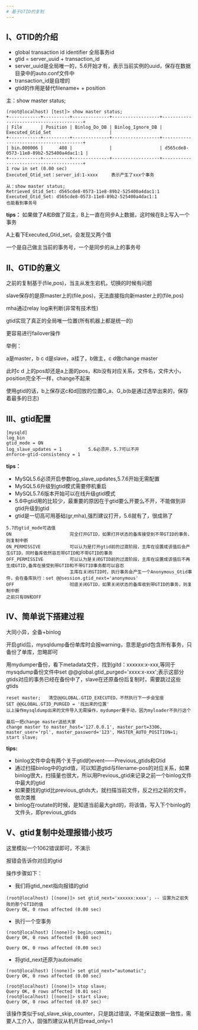 ```yaml
---
# 基于GTID的复制
---
```


## Ⅰ、GTID的介绍
- global transaction id identifier 全局事务id
- gtid = server_uuid + transaction_id
- server_uuid是全局唯一的，5.6开始才有，表示当前实例的uuid，保存在数据目录中的auto.conf文件中
- transaction_id是自增的
- gtid的作用是替代filename+ + position

主：show master status;
```
(root@localhost) [test]> show master status;
+------------+----------+--------------+------------------+----------------------------------------+
| File       | Position | Binlog_Do_DB | Binlog_Ignore_DB | Executed_Gtid_Set                      |
+------------+----------+--------------+------------------+----------------------------------------+
| bin.000006 |      408 |              |                  | d565cde8-0573-11e8-89b2-525400a4dac1:1 |
+------------+----------+--------------+------------------+----------------------------------------+
1 row in set (0.00 sec)
Executed_Gtid_set：server_id:1-xxxx     表示产生了xxx个事务

从：show master status;
Retrieved_Gtid_Set: d565cde8-0573-11e8-89b2-525400a4dac1:1
Executed_Gtid_Set: d565cde8-0573-11e8-89b2-525400a4dac1:1
也能看到事务号
```

**tips：**
如果做了A和B做了双主，B上一直在同步A上数据，这时候在B上写入一个事务

A上看下Executed_Gtid_set，会发现又两个值

一个是自己做主当前的事务号，一个是同步的从上的事务号

## Ⅱ、GTID的意义
之前的复制基于(file,pos)，当主从发生宕机，切换的时候有问题

slave保存的是原master上的(file,pos)，无法直接指向新master上的(file,pos)

mha通过relay log来判断(非常有技术性)

gtid实现了真正的全局唯一位置(所有机器上都是统一的)

更容易进行failover操作

举例：

a是master，b c d是slave，a挂了，b做主，c d做change master

此时c d 上的pos却还是a上面的pos，和b没有对应关系，文件名，文件大小，position完全不一样，change不起来

使用gtid的话，b上保存这c和d回放的位置G_a、G_b(b是通过选举出来的，保存着最多的日志)

## Ⅲ、gtid配置
```
[mysqld]
log_bin
gtid_mode = ON
log_slave_updates = 1          5.6必须开，5.7可以不开
enforce-gtid-consistency = 1
```

**tips：**

- MySQL5.6必须开启参数log_slave_updates,5.7.6开始无需配置
- MySQL5.6升级到gtid模式需要停机重启
- MySQL5.7.6版本开始可以在线升级gtid模式
- 5.6中gtid用的比较少，最重要的原因在于gtid要么开要么不开，不能做到非gtid升级到gtid
- gtid是一切高可用基础(gr,mha),强烈建议打开，5.6就有了，很成熟了

```
5.7的gtid_mode可选值
ON                      完全打开GTID，如果打开状态的备库接受到不带GTID的事务，则复制中断
ON_PERMISSIVE           可以认为是打开gtid前的过渡阶段，主库在设置成该值后会产生GTID，同时备库依然容忍带GTID和不带GTID的事务
OFF_PERMISSIVE          可以认为是关闭GTID前的过渡阶段，主库在设置成该值后不再生成GTID,备库在接受到带GTID和不带GTID事务都可以容忍
                        主库在关闭GTID时，执行事务会产生一个Anonymous_Gtid事件，会在备库执行：set @@session.gtid_next='anonymous'
OFF                     彻底关闭GTID，如果关闭状态的备库收到带GTID的事务，则复制中断
之前只有ON和OFF
```

## Ⅳ、简单说下搭建过程
大同小异，全备+binlog

开启gtid后，mysqldump备份单库时会报warning，意思是gtid包含所有事务，只备份了单库，忽略即可

用mydumper备份，看下metadata文件，找到gitd：xxxxxx:x-xxx,等同于mysqdump备份文件中set @@global.gtid_purged='xxxx:x-xxx';表示这部分gtids对应的事务已经在备份中了，slave在还原备份后复制时，需要跳过这些gtids

```
reset master;   清空@@GLOBAL.GTID_EXECUTED，不然执行下一步会宝座
SET @@GLOBAL.GTID_PURGED = '找出来的位置'
以上操作mysqldump出来的文件导入无需操作，mydumper要手动，因为myloader不执行这个

最后一把change master送给大家
change master to master_host='127.0.0.1', master_port=3306, master_user='rpl', master_password='123', MASTER_AUTO_POSITION=1;
start slave;
```

**tips:**

- binlog文件中会有两个关于gtid的event——Previous_gtids和Gtid
- 通过扫描binlog中的gtid值，可以知道gtid与filename-pos的对应关系，如果binlog很大，扫描量也很大，所以用Previous_gtid来记录之前一个binlog文件中最大的gtid
- 如果要找的gtid比previous_gtids大，就扫描当前文件，反之扫之前的文件，依次类推
- binlog在routate的时候，是知道当前最大gitd的，将该值，写入下个binlog的文件头，即previous_gtids

## Ⅴ、gtid复制中处理报错小技巧
这里模拟一个1062错误即可，不演示

报错会告诉你对应的gtid

操作步骤如下：
- 我们将gtid_next指向报错的gtid

```
(root@localhost) [(none)]> set gtid_next='xxxxxx:xxxx'; -- 设置为之前失败的那个GTID的值
Query OK, 0 rows affected (0.00 sec)
```

- 执行一个空事务

```
(root@localhost) [(none)]> begin;commit;
Query OK, 0 rows affected (0.00 sec)

Query OK, 0 rows affected (0.00 sec)
```

- 将gtid_next还原为automatic

```
(root@localhost) [(none)]> set gtid_next="automatic";
Query OK, 0 rows affected (0.00 sec)

(root@localhost) [(none)]> stop slave;
Query OK, 0 rows affected (0.01 sec)
(root@localhost) [(none)]> start slave;
Query OK, 0 rows affected (0.07 sec)
```

该操作类似于sql_slave_skip_counter，只是跳过错误，不能保证数据一致性，需要人工介入，固强烈建议从机开启read_only=1
